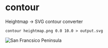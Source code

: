 # contour
Heightmap -> SVG contour converter

`contour heightmap.png 0.0 10.0 > output.svg`

![San Francsico Peninsula](http://qtip.github.com/contour/sf2.png)
